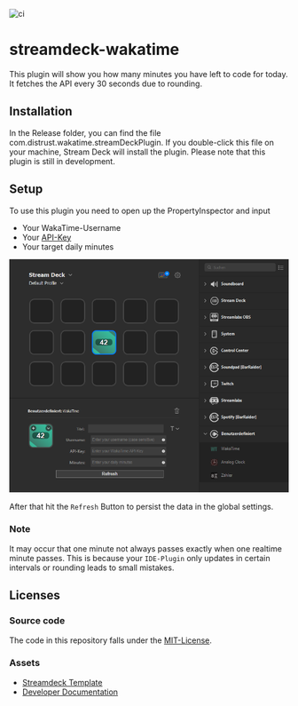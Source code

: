 ![ci](https://github.com/distrustME/streamdeck-wakatime/actions/workflows/ci.yml/badge.svg)
# streamdeck-wakatime

This plugin will show you how many minutes you have left to code for today. It fetches the API every 30 seconds due to
rounding.

## Installation

In the Release folder, you can find the file com.distrust.wakatime.streamDeckPlugin. If you double-click this file on
your machine, Stream Deck will install the plugin. Please note that this plugin is still in development.

## Setup

To use this plugin you need to open up the PropertyInspector and input

* Your WakaTime-Username
* Your [API-Key](https://wakatime.com/api-key)
* Your target daily minutes

![](Screenshots/streamdeck.png)

After that hit the `Refresh` Button to persist the data in the global settings.

### Note

It may occur that one minute not always passes exactly when one realtime minute passes. This is because
your `IDE-Plugin` only updates in certain intervals or rounding leads to small mistakes.

## Licenses

### Source code

The code in this repository falls under
the [MIT-License](https://github.com/distrustME/streamdeck-wakatime/blob/master/LICENSE).

### Assets

* [Streamdeck Template](https://github.com/elgatosf/streamdeck-plugintemplate)
* [Developer Documentation](https://developer.elgato.com/documentation/stream-deck/sdk/overview/)
